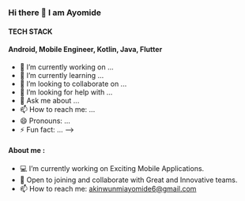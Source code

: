 ### Hi there 👋 I am Ayomide
#### TECH STACK
#### Android,  Mobile Engineer,   Kotlin,   Java,  Flutter



- 🔭 I’m currently working on ...
- 🌱 I’m currently learning ...
- 👯 I’m looking to collaborate on ...
- 🤔 I’m looking for help with ...
- 💬 Ask me about ...
- 📫 How to reach me: ...
- 😄 Pronouns: ...
- ⚡ Fun fact: ...
-->
#### About me :
- 💻 I’m currently working on Exciting Mobile Applications.
- 👯 Open to joining and collaborate with Great and Innovative teams.
- 📫 How to reach me: akinwunmiayomide6@gmail.com

